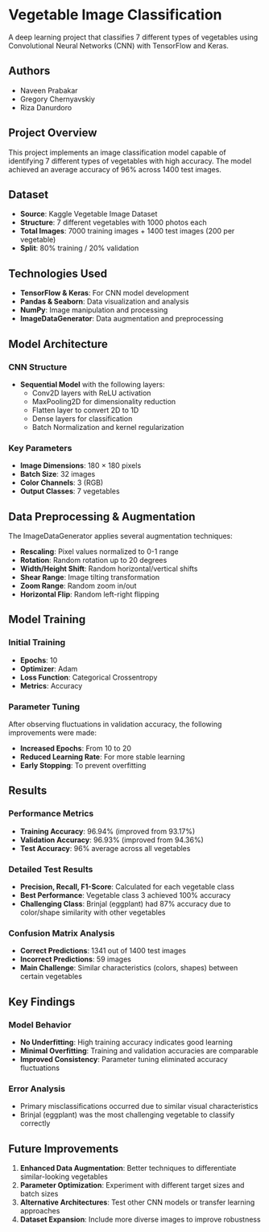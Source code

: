 # Vegetable Image Classification

A deep learning project that classifies 7 different types of vegetables using Convolutional Neural Networks (CNN) with TensorFlow and Keras.

## Authors
- Naveen Prabakar
- Gregory Chernyavskiy  
- Riza Danurdoro

## Project Overview

This project implements an image classification model capable of identifying 7 different types of vegetables with high accuracy. The model achieved an average accuracy of 96% across 1400 test images.

## Dataset

- **Source**: Kaggle Vegetable Image Dataset
- **Structure**: 7 different vegetables with 1000 photos each
- **Total Images**: 7000 training images + 1400 test images (200 per vegetable)
- **Split**: 80% training / 20% validation

## Technologies Used

- **TensorFlow & Keras**: For CNN model development
- **Pandas & Seaborn**: Data visualization and analysis
- **NumPy**: Image manipulation and processing
- **ImageDataGenerator**: Data augmentation and preprocessing

## Model Architecture

### CNN Structure
- **Sequential Model** with the following layers:
  - Conv2D layers with ReLU activation
  - MaxPooling2D for dimensionality reduction
  - Flatten layer to convert 2D to 1D
  - Dense layers for classification
  - Batch Normalization and kernel regularization

### Key Parameters
- **Image Dimensions**: 180 × 180 pixels
- **Batch Size**: 32 images
- **Color Channels**: 3 (RGB)
- **Output Classes**: 7 vegetables

## Data Preprocessing & Augmentation

The ImageDataGenerator applies several augmentation techniques:
- **Rescaling**: Pixel values normalized to 0-1 range
- **Rotation**: Random rotation up to 20 degrees
- **Width/Height Shift**: Random horizontal/vertical shifts
- **Shear Range**: Image tilting transformation
- **Zoom Range**: Random zoom in/out
- **Horizontal Flip**: Random left-right flipping

## Model Training

### Initial Training
- **Epochs**: 10
- **Optimizer**: Adam
- **Loss Function**: Categorical Crossentropy
- **Metrics**: Accuracy

### Parameter Tuning
After observing fluctuations in validation accuracy, the following improvements were made:
- **Increased Epochs**: From 10 to 20
- **Reduced Learning Rate**: For more stable learning
- **Early Stopping**: To prevent overfitting

## Results

### Performance Metrics
- **Training Accuracy**: 96.94% (improved from 93.17%)
- **Validation Accuracy**: 96.93% (improved from 94.36%)
- **Test Accuracy**: 96% average across all vegetables

### Detailed Test Results
- **Precision, Recall, F1-Score**: Calculated for each vegetable class
- **Best Performance**: Vegetable class 3 achieved 100% accuracy
- **Challenging Class**: Brinjal (eggplant) had 87% accuracy due to color/shape similarity with other vegetables

### Confusion Matrix Analysis
- **Correct Predictions**: 1341 out of 1400 test images
- **Incorrect Predictions**: 59 images
- **Main Challenge**: Similar characteristics (colors, shapes) between certain vegetables

## Key Findings

### Model Behavior
- **No Underfitting**: High training accuracy indicates good learning
- **Minimal Overfitting**: Training and validation accuracies are comparable
- **Improved Consistency**: Parameter tuning eliminated accuracy fluctuations

### Error Analysis
- Primary misclassifications occurred due to similar visual characteristics
- Brinjal (eggplant) was the most challenging vegetable to classify correctly

## Future Improvements

1. **Enhanced Data Augmentation**: Better techniques to differentiate similar-looking vegetables
2. **Parameter Optimization**: Experiment with different target sizes and batch sizes
3. **Alternative Architectures**: Test other CNN models or transfer learning approaches
4. **Dataset Expansion**: Include more diverse images to improve robustness
